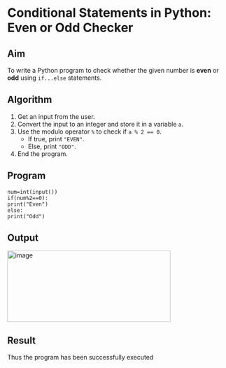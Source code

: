 # Conditional Statements in Python: Even or Odd Checker

##  Aim
To write a Python program to check whether the given number is **even** or **odd** using `if...else` statements.

##  Algorithm
1. Get an input from the user.
2. Convert the input to an integer and store it in a variable `a`.
3. Use the modulo operator `%` to check if `a % 2 == 0`.
   - If true, print `"EVEN"`.
   - Else, print `"ODD"`.
4. End the program.

## Program
~~~
num=int(input())
if(num%2==0):
print("Even")
else:
print("Odd")
~~~

## Output
<img width="373" height="163" alt="image" src="https://github.com/user-attachments/assets/9b2bfe50-d621-4528-8040-4efa8667111c" />

## Result
Thus the program has been successfully executed
